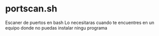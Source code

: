 # portscan.sh
Escaner de puertos en bash
Lo necesitaras cuando te encuentres en un equipo donde no puedas instalar ningu programa
